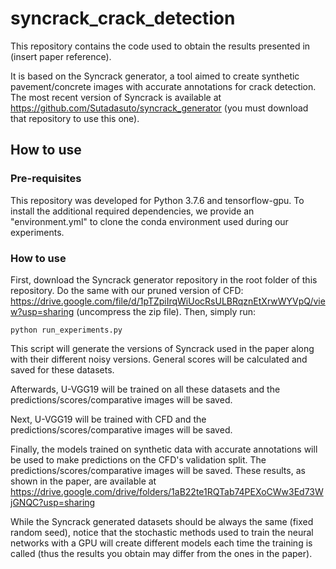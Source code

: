 # syncrack_crack_detection
This repository contains the code used to obtain the results presented in (insert paper reference).

It is based on the Syncrack generator, a tool aimed to create synthetic pavement/concrete images with accurate annotations for crack detection.
The most recent version of Syncrack is available at https://github.com/Sutadasuto/syncrack_generator (you must download that repository to use this one).

## How to use
### Pre-requisites
This repository was developed for Python 3.7.6 and tensorflow-gpu. To install the additional required dependencies, we provide an "environment.yml" to clone the conda environment used during our experiments.

### How to use
First, download the Syncrack generator repository in the root folder of this repository. 
Do the same with our pruned version of CFD: https://drive.google.com/file/d/1pTZpiIrqWiUocRsULBRqznEtXrwWYVpQ/view?usp=sharing (uncompress the zip file).
Then, simply run:
```
python run_experiments.py
```

This script will generate the versions of Syncrack used in the paper along with their different noisy versions. General scores will be calculated and saved for these datasets.

Afterwards, U-VGG19 will be trained on all these datasets and the predictions/scores/comparative images will be saved.

Next, U-VGG19 will be trained with CFD and the predictions/scores/comparative images will be saved.

Finally, the models trained on synthetic data with accurate annotations will be used to make predictions on the CFD's validation split. The predictions/scores/comparative images will be saved. These results, as shown in the paper, are available at https://drive.google.com/drive/folders/1aB22te1RQTab74PEXoCWw3Ed73WjGNQC?usp=sharing

While the Syncrack generated datasets should be always the same (fixed random seed), notice that the stochastic methods used to train the neural networks with a GPU will create different models each time the training is called (thus the results you obtain may differ from the ones in the paper).
